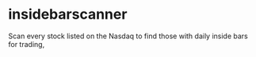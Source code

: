 # insidebarscanner
Scan every stock listed on the Nasdaq to find those with daily inside bars for trading,
